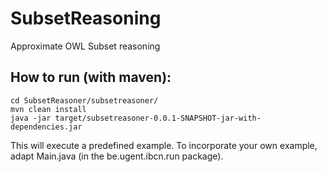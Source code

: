 # SubsetReasoning
Approximate OWL Subset reasoning

## How to run (with maven):
~~~~
cd SubsetReasoner/subsetreasoner/
mvn clean install
java -jar target/subsetreasoner-0.0.1-SNAPSHOT-jar-with-dependencies.jar
~~~~
This will execute a predefined example.
To incorporate your own example, adapt Main.java (in the be.ugent.ibcn.run package).
